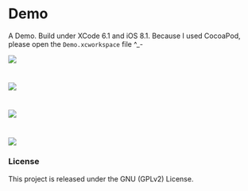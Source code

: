 Demo
====

A Demo. Build under XCode 6.1 and iOS 8.1. Because I used CocoaPod, please open the `Demo.xcworkspace` file ^_-

![](https://github.com/626240599/Demo/blob/master/Screenshots/1.png)
#
![](https://github.com/626240599/Demo/blob/master/Screenshots/2.png)
#
![](https://github.com/626240599/Demo/blob/master/Screenshots/3.png)
#
![](https://github.com/626240599/Demo/blob/master/Screenshots/4.png)

### License
This project is released under the GNU (GPLv2) License.
